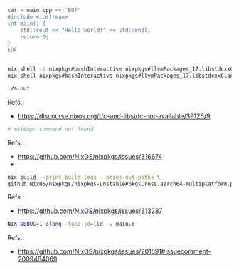 
```bash
cat > main.cpp <<-'EOF'
#include <iostream>
int main() {
    std::cout << "Hello world!" << std::endl;
    return 0;
}
EOF


nix shell -i nixpkgs#bashInteractive nixpkgs#llvmPackages_17.libstdcxxClang -c clang++ main.cpp
nix shell nixpkgs#bashInteractive nixpkgs#llvmPackages_17.libstdcxxClang -c clang++ main.cpp

./a.out
```
Refs.:
- https://discourse.nixos.org/t/c-and-libstdc-not-available/39126/9

```bash
# mktemp: command not found
```
Refs.:
- https://github.com/NixOS/nixpkgs/issues/316674
- 


```bash
nix build --print-build-logs --print-out-paths \
github:NixOS/nixpkgs/nixpkgs-unstable#pkgsCross.aarch64-multiplatform.pkgsLLVM.libunwind
```
Refs.:
- https://github.com/NixOS/nixpkgs/issues/313287

```bash
NIX_DEBUG=1 clang -fuse-ld=lld -v main.c
```
Refs.:
- https://github.com/NixOS/nixpkgs/issues/201591#issuecomment-2009484069
